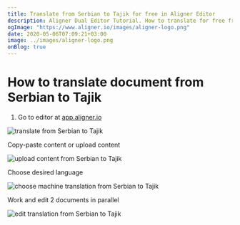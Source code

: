 ```yaml
---
title: Translate from Serbian to Tajik for free in Aligner Editor
description: Aligner Dual Editor Tutorial. How to translate for free from Serbian to Tajik. Aligner is multilingual document management platform. 
ogImage: "https://www.aligner.io/images/aligner-logo.png"
date: 2020-05-06T07:09:21+03:00
image: ../images/aligner-logo.png
onBlog: true
---
```


# How to translate document from Serbian to Tajik

1. Go to editor at [app.aligner.io](https://app.aligner.io "Aligner App web page")

![translate from Serbian to Tajik](../aligner-blank-editor.png "translate from Serbian to Tajik")

Copy-paste content or upload content

![upload content from Serbian to Tajik](../aligner-uploaded-document.png "upload content from Serbian to Tajik")

Choose desired language

![choose machine translation from Serbian to Tajik](../aligner-language-dropdown.png "choose machine translation from Serbian to Tajik")

Work and edit 2 documents in parallel

![edit translation from Serbian to Tajik](../aligner-double-sitded-editor.png "edit translation from Serbian to Tajik")

